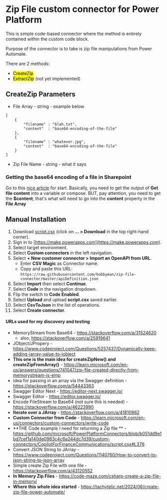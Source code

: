 # Zip File custom connector for Power Platform

This is simple code-based connector where the method is entirely contained within the custom code block.

Purpose of the connector is to take is zip file manipulations from Power Automate.

There are 2 methods:
* <mark>CreateZip</mark>
* <mark>ExtractZip</mark> (not yet implemented)



## CreateZip Parameters

* File Array - string - example below
```
[
    {
        "filename" : "blah.txt",
        "content"  : "base64-encoding-of-the-file"
    },
    {
        "filename" : "whatever.jpg",
        "content"  : "base64-encoding-of-the-file"
    }
]
```
* Zip File Name - string - what it says

### Getting the base64 encoding of a file in Sharepoint
Go to this [nice article](https://manueltgomes.com/reference/power-automate-action-reference/sharepoint-get-file-content-action/) for start. Basically, you need to get the output of **Get file content** into a variable or compose. BUT, pay attention, you need to get the **$content**; that's what will need to go into the **content** property in the **File Array**

<!--
## Installation

There are two ways to install the connector:
-->

## Manual Installation

1. Download [script.csx](https://raw.githubusercontent.com/hobbyman/zip-file-connector/master/script.csx) (click on **... > Download** in the top right-hand corner).
2. Sign in to [https://make.powerapps.com](https://make.powerapps.com).
3. Select target environment.
4. Select **Custom connectors** in the left navigation.
5. Select **+ New customer connector > Import an OpenAPI from URL**.
   * Enter **CSV Magic** as Connector name.
   * Copy and paste this URL: `https://raw.githubusercontent.com/hobbyman/zip-file-connector/master/apiDefinition.json`
6. Select **Import** then select **Continue**.
7. Select **Code** in the navigation dropdown.
8. Flip the switch to **Code Enabled**.
9. Select **Upload** and upload **script.csx** saved earlier.
10. Select **CsvToJson** in the list of operations.
11. Select **Create connector**.

<!--
### Power Platform CLI (recommended)

What do you need?

* Audacity to use command line
* [Microsoft Power Platform CLI](https://learn.microsoft.com/power-platform/developer/cli/introduction)

#### Steps

1. Create auth profile if you don't have one already and make it active.

   ```shell
   pac auth create -n Code -u https://yoururl.crmN.dynamics.com
   pac auth select -n Code
   ```

1. Upload custom connector

   ```shell
   pac connector create --settings-file settings.json
   ```

-->

#### URLs used for my discovery and testing
- MemoryStream from Base64 - https://stackoverflow.com/a/31524620
    - also, https://stackoverflow.com/a/25919641
- JObject/JPropery - https://www.codeproject.com/Questions/5257437/Dynamically-keep-adding-jarray-value-to-jobject
- **This one is the main idea for createZipNew() and createZipFromArray()** - https://learn.microsoft.com/en-us/answers/questions/741047/zip-file-created-directly-from-memorystream-is-emp
- idea for passing in an array via the Swagger definition - https://stackoverflow.com/a/54443363
- Swagger Editor Next - https://editor-next.swagger.io/
- Swagger Editor - https://editor.swagger.io/
- Encode FileStream to Base64 (not sure this is needed) - https://stackoverflow.com/a/46223990
- **Iterate over a JArray** - https://stackoverflow.com/a/41810862
- **Custom Connector from Code** - https://learn.microsoft.com/en-us/connectors/custom-connectors/write-code
- **THE Code example I need for returning a Zip file ** - https://github.com/microsoft/PowerPlatformConnectors/blob/b051dd9e1bd7cef1a140de0983c4c6a244dc7d39/custom-connectors/CopilotForFinanceCommunications/script.csx#L376
- Convert JSON String to JArray - https://www.codeproject.com/Questions/1140760/How-to-convert-to-json-string-to-json-array
- Simple create Zip File with one file - https://stackoverflow.com/a/43120552
- **In Memory Zip Files** - https://code-maze.com/csharp-create-a-zip-file-in-memory/
- **Where this whole idea started** - https://tachytelic.net/2024/06/create-zip-file-power-automate/
